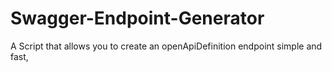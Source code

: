 # Swagger-Endpoint-Generator
A Script that allows you to create an openApiDefinition endpoint simple and fast,
